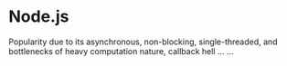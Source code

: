 # Node.js
Popularity due to its asynchronous, non-blocking, single-threaded, and bottlenecks of heavy computation nature, callback hell ... ...
